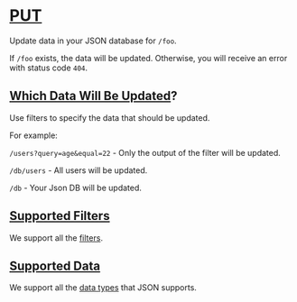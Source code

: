 
# [PUT](#PUT)

Update data in your JSON database for `/foo`.

If `/foo` exists, the data will be updated. Otherwise, you will receive an error with status code `404`.



## [Which Data Will Be Updated](#which-data-will-be-updated)?
Use filters to specify the data that should be updated.


For example:


`/users?query=age&equal=22` - Only the output of the filter will be updated.

`/db/users` - All users will be updated.

`/db` - Your Json DB will be updated.



## [Supported Filters](#supported-filters)

We support all the [filters](/documentation/get#filters).


## [Supported Data](#supported-data)

We support all the [data types](/documentation#data-types) that JSON supports.






